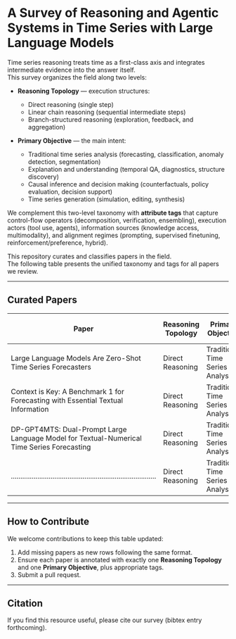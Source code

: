 # A Survey of Reasoning and Agentic Systems in Time Series with Large Language Models

Time series reasoning treats time as a first-class axis and integrates intermediate evidence into the answer itself.  
This survey organizes the field along two levels:

* **Reasoning Topology** — execution structures:  
  * Direct reasoning (single step)  
  * Linear chain reasoning (sequential intermediate steps)  
  * Branch-structured reasoning (exploration, feedback, and aggregation)  

* **Primary Objective** — the main intent:  
  * Traditional time series analysis (forecasting, classification, anomaly detection, segmentation)  
  * Explanation and understanding (temporal QA, diagnostics, structure discovery)  
  * Causal inference and decision making (counterfactuals, policy evaluation, decision support)  
  * Time series generation (simulation, editing, synthesis)  

We complement this two-level taxonomy with **attribute tags** that capture control-flow operators (decomposition, verification, ensembling), execution actors (tool use, agents), information sources (knowledge access, multimodality), and alignment regimes (prompting, supervised finetuning, reinforcement/preference, hybrid).

This repository curates and classifies papers in the field.  
The following table presents the unified taxonomy and tags for all papers we review.

---

## Curated Papers

<table><thead>
  <tr>
    <th>Paper</th>
    <th>Reasoning Topology</th>
    <th>Primary Objective</th>
    <th>Primary Objective Subcategory</th>
    <th>T-Dec</th>
    <th>T-Ver</th>
    <th>T-Ens</th>
    <th>T-Tool</th>
    <th>T-Know</th>
    <th>T-Multi</th>
    <th>T-Agent</th>
    <th>T-Align</th>
  </tr></thead>
<tbody>
  <tr>
    <td>Large Language Models Are   Zero-Shot Time Series Forecasters</td>
    <td>Direct Reasoning</td>
    <td>Traditional Time Series Analysis</td>
    <td>Forecasting</td>
    <td>FALSE</td>
    <td>FALSE</td>
    <td>TRUE</td>
    <td>FALSE</td>
    <td>FALSE</td>
    <td>FALSE</td>
    <td>0</td>
    <td>P</td>
  </tr>
  <tr>
    <td>Context is Key: A Benchmark 1  for Forecasting with Essential Textual Information</td>
    <td>Direct Reasoning</td>
    <td>Traditional Time Series Analysis</td>
    <td>Forecasting</td>
    <td>FALSE</td>
    <td>FALSE</td>
    <td>FALSE</td>
    <td>FALSE</td>
    <td>FALSE</td>
    <td>TRUE</td>
    <td>0</td>
    <td>P</td>
  </tr>
  <tr>
    <td>DP-GPT4MTS: Dual-Prompt Large   Language Model for Textual-Numerical Time Series Forecasting</td>
    <td>Direct Reasoning</td>
    <td>Traditional Time Series Analysis</td>
    <td>Forecasting</td>
    <td>FALSE</td>
    <td>FALSE</td>
    <td>FALSE</td>
    <td>FALSE</td>
    <td>FALSE</td>
    <td>TRUE</td>
    <td>0</td>
    <td>S</td>
  </tr>
  <tr>
    <td>.............................................................................</td>
    <td>Direct Reasoning</td>
    <td>Traditional Time Series Analysis</td>
    <td>Forecasting</td>
    <td>TRUE</td>
    <td>FALSE</td>
    <td>FALSE</td>
    <td>FALSE</td>
    <td>FALSE</td>
    <td>TRUE</td>
    <td>0</td>
    <td>S</td>
  </tr>
</tbody></table>







---

## How to Contribute

We welcome contributions to keep this table updated:

1. Add missing papers as new rows following the same format.  
2. Ensure each paper is annotated with exactly one **Reasoning Topology** and one **Primary Objective**, plus appropriate tags.  
3. Submit a pull request.

---

## Citation

If you find this resource useful, please cite our survey (bibtex entry forthcoming).
